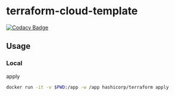 # terraform-cloud-template

[![Codacy Badge](https://api.codacy.com/project/badge/Grade/212bd03a35a44e549a145f7fde5e7925)](https://app.codacy.com/manual/ymmmtym/terraform-cloud?utm_source=github.com&utm_medium=referral&utm_content=ymmmtym/terraform-cloud&utm_campaign=Badge_Grade_Dashboard)

## Usage
### Local

apply

```bash
docker run -it -v $PWD:/app -w /app hashicorp/terraform apply
```
